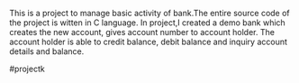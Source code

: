 This is a project to manage basic activity of bank.The entire source code of the project is witten in C language. In project,I created a demo bank which creates the new account, gives account number to account holder. The account holder is able to credit balance, debit balance and inquiry account details and balance.

#projectk

